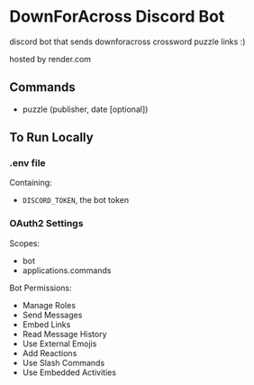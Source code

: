 # DownForAcross Discord Bot
discord bot that sends downforacross crossword puzzle links :)

hosted by render.com

## Commands
- puzzle (publisher, date [optional])

## To Run Locally
### .env file 
Containing:
- `DISCORD_TOKEN`, the bot token

### OAuth2 Settings
Scopes:
- bot
- applications.commands

Bot Permissions:
- Manage Roles
- Send Messages
- Embed Links
- Read Message History
- Use External Emojis
- Add Reactions
- Use Slash Commands
- Use Embedded Activities
